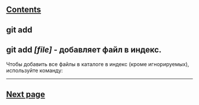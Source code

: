 [Contents](./readme.md)
---
## git add

## git add *[file]* - добавляет файл в индекс.

Чтобы добавить все файлы в каталоге в индекс (кроме игнорируемых), используйте команду: 

---
[Next page](./push.md)
---

